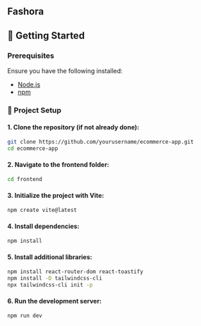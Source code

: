 ## Fashora

## 🚀 Getting Started

### Prerequisites

Ensure you have the following installed:

- [Node.js](https://nodejs.org/)
- [npm](https://www.npmjs.com/)

### 📂 Project Setup

#### 1. Clone the repository (if not already done):

```sh
git clone https://github.com/yourusername/ecommerce-app.git
cd ecommerce-app
```

#### 2. Navigate to the frontend folder:

```sh
cd frontend
```

#### 3. Initialize the project with Vite:

```sh
npm create vite@latest
```

#### 4. Install dependencies:

```sh
npm install
```

#### 5. Install additional libraries:

```sh
npm install react-router-dom react-toastify
npm install -D tailwindcss-cli
npx tailwindcss-cli init -p
```

#### 6. Run the development server:

```sh
npm run dev
```
